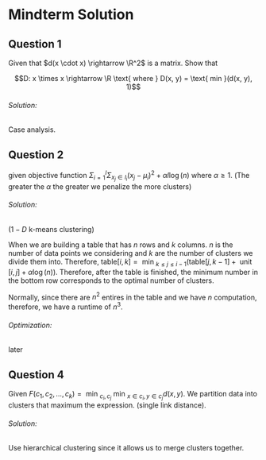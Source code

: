# Mindterm Solution

## Question 1

Given that $d(x \cdot x) \rightarrow \R^2$ is a matrix. Show that 

$$D: x \times x \rightarrow \R \text{ where } D(x, y) = \text{ min }(d(x, y), 1)$$

###### Solution:

Case analysis.

## Question 2

given objective function $\Sigma^{l}_{i = 1} \Sigma_{x_j \in l_i} (x_j - \mu_i)^2 + \alpha l \log(n)$ where $\alpha \ge 1$. (The greater the $\alpha$ the greater we penalize the more clusters)

###### Solution:

($1 -D$ k-means clustering)

When we are building a table that has $n$ rows and $k$ columns. $n$ is the number of data points we considering and $k$ are the number of clusters we divide them into. Therefore, $\text{table}[i, k] = \text{ min }_{k \le j \le i - 1} \left(\text{table}[j, k - 1] + \text{ unit }[i, j] + \alpha \log(n)\right)$. Therefore, after the table is finished, the minimum number in the bottom row corresponds to the optimal number of clusters. 

Normally, since there are $n^2$ entires in the table and we have $n$ computation, therefore, we have a runtime of $n^3$.

######  Optimization:

later

## Question 4

Given $F(c_1, c_2, ..., c_k) = \text{ min }_{c_i, c_j} \text{ min }_{x \in c_i, y \in c_j} d(x, y)$. We partition data into clusters that maximum the expression. (single link distance).

###### Solution:

Use hierarchical clustering since it allows us to merge clusters together.